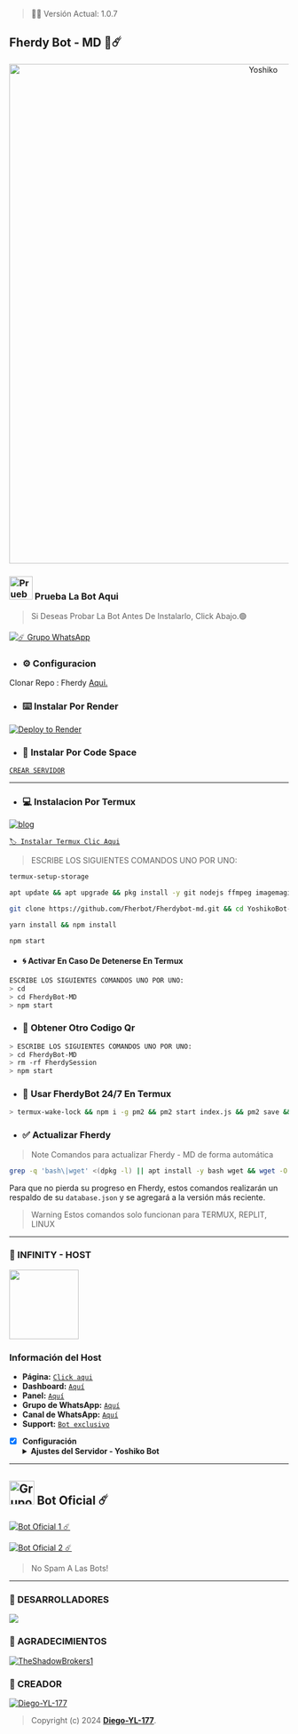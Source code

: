 > 🚀🌸 Versión Actual: 1.0.7

## Fherdy Bot - MD 🌸☄️

<p align="center">
<img src= "https://www.google.com/search?client=tablet-android-xiaomi-rvo2b&sca_esv=894c3b17d49c6a75&sca_upv=1&sxsrf=ADLYWIKpr4fK0DHD_v8clFY0bloRjY9PNQ:1717266634826&q=c.r.o+animado+cantante&uds=ADvngMiyGWcET6YvTBrPzhETMTlrUs4qUoDSW8Mu-6BgP63pa_aaQTZ227cgQQrxi2gulrF3_rW3SklEnh-O8G1Q8Z4ERIYgRiv7caWomhEx4GGLzeqsJBiDlY7bd58odnRZcwGYzGkp4GPsh_84lGbEazStABltdKEI5-RLTAAK5X11OXjY4gBD_llpPlLcdGoO4P7H_UF8mLMn7Z3WaHATszsm0_-7pBVmuNeaG1bM9_p2hZjJDVmvH0JK_xWBO61AaiwFQzup50aRsXkMAMiGu6Y_ea5mbTjarALhLUzd7vERb-zhfOem-SVuzN3pngBlGnQQVZaYq-nNuqMa_4m9shcVs8azCd-hYLa1izKI2N4ZuTMq8ipPmra_qnyBGLGUGnv7Cxz014HHRnvtzPfw_zt285tuPrkx2vMHSYqugkV_ciBJYAN8WQpzndXojFPUCV-BzqN4ccxt0zFA33XzlQ_Z0QJ29euPSS3Gkgdd4i5bCbg4ByQ-HNticc1KhLUHyr3If860&udm=2&sa=X&ved=2ahUKEwiDhIPehLuGAxW1r5UCHfNqARcQxKsJegQIGxAB&ictx=0&biw=852&bih=1892&dpr=1.27#imgrc=OBsgKRILSzBACM&imgdii=8sVuFF6g9Ro2aM&ip=1" alt="Yoshiko" width="900"/>
</p>

### <img src="https://i.pinimg.com/originals/19/80/6e/19806e91932e6054965fc83b85241270.gif" alt="Prueba La Bot Aqui" width="42" height="42"> Prueba La Bot Aqui

> Si Deseas Probar La Bot Antes De Instalarlo, Click Abajo.🟢

<a href="https://chat.whatsapp.com/Eaa9JFA53ps7WHMv2VHbO9"><img alt="☄️ Grupo WhatsApp" src="https://img.shields.io/badge/Grupo-Yoshiko-FF00FF?style=for-the-badge&logo=whatsapp&logoColor=white"/></a>


- ### ⚙️ Configuracion
 Clonar Repo : Fherdy [Aqui.](https://github.com/Diego-YL-177/YoshikoBot-MD/fork)


- ###  ⌨️ Instalar Por Render

[![Deploy to Render](https://render.com/images/deploy-to-render-button.svg)](https://dashboard.render.com/blueprint/new?repo=https%3A%2F%2Fgithub.com%2Diego-YL-177%YoshikoBot-MD) 

- ### 📱 Instalar Por Code Space

[`CREAR SERVIDOR`](https://github.com/codespaces/new?skip_quickstart=true&machine=basicLinux32gb&repo=738341999&ref=master&geo=UsEast)
***

- ### 💻 Instalacion Por Termux

[![blog](https://img.shields.io/badge/Instalacion-Yoshiko-FFFF00?style=for-the-badge&logo=youtube&logoColor=white)
](https://youtu.be/9-v4XwMTJYE?si=STdO2GwZR1GAmXfA)

[`🏷 Instalar Termux Clic Aqui`](https://www.mediafire.com/file/3hsvi3xkpq3a64o/termux_118.apk/file)

> ESCRIBE LOS SIGUIENTES COMANDOS UNO POR UNO:

```bash
termux-setup-storage
```
```bash
apt update && apt upgrade && pkg install -y git nodejs ffmpeg imagemagick yarn
```
```bash
git clone https://github.com/Fherbot/Fherdybot-md.git && cd YoshikoBot-MD
```
```bash
yarn install && npm install
```
```bash
npm start
```

- #### 🌀 Activar En Caso De Detenerse En Termux
```bash
ESCRIBE LOS SIGUIENTES COMANDOS UNO POR UNO:
> cd 
> cd FherdyBot-MD
> npm start
```

- ### 🌻 Obtener Otro Codigo Qr 
```bash
> ESCRIBE LOS SIGUIENTES COMANDOS UNO POR UNO:
> cd FherdyBot-MD
> rm -rf FherdySession
> npm start
```

- ### 🚀 Usar FherdyBot 24/7 En Termux 
```bash
> termux-wake-lock && npm i -g pm2 && pm2 start index.js && pm2 save && pm2 logs 
``` 
- ### ✅️ Actualizar Fherdy 
> Note Comandos para actualizar Fherdy - MD de forma automática
```bash
grep -q 'bash\|wget' <(dpkg -l) || apt install -y bash wget && wget -O - https://raw.githubusercontent.com/Diego-YL-177/YoshikoBot-MD/master/update.sh | bash
```
Para que no pierda su progreso en Fherdy, estos comandos realizarán un respaldo de su `database.json` y se agregará a la versión más reciente.

> Warning Estos comandos solo funcionan para TERMUX, REPLIT, LINUX

***


### 🚩 INFINITY - HOST
<a href="https://dashboard.infinitywa.xyz"><img src="https://qu.ax/TPhh.jpg" height="125px"></a>
### Información del Host

- **Página:** [`Click aqui`](https://dashboard.infinitywa.xyz)
- **Dashboard:** [`Aquí`](https://dashboard.infinitywa.xyz)
- **Panel:** [`Aquí`](https://live.panel-infinitywa.store)
- **Grupo de WhatsApp:** [`Aquí`](https://chat.whatsapp.com/GQ82mPnSYnm0XL2hLPk7FV)
- **Canal de WhatsApp:** [`Aquí`](https://whatsapp.com/channel/0029Va4QjH7DeON0ePwzjS1A)
- **Support:** [`Bot exclusivo`](https://wa.me/message/FETBF7YBO37CG1)

- [x] **Configuración** <details><summary>**Ajustes del Servidor - Yoshiko Bot**</summary><img src="https://telegra.ph/file/663a591855de5bd01b7ae.jpg"></details>

***

## <img src="https://static.wikia.nocookie.net/nyancat/images/d/d3/Nyan-cat.gif/revision/latest/scale-to-width-down/400?cb=20131231222500&path-prefix=es" alt="Grupo" width="45" height="43"> Bot Oficial ☄️

<a href="https://wa.me/50232432639?text=!menu"><img alt="Bot Oficial 1 ☄️" src="https://img.shields.io/badge/Bot - Oficial 1-00FFFF?style=for-the-badge&logo=whatsapp&logoColor=white"/></a>

<a href="https://wa.me/50250969900?text=!menu"><img alt="Bot Oficial 2 ☄️" src="https://img.shields.io/badge/Bot - Oficial 2-00FFFF?style=for-the-badge&logo=whatsapp&logoColor=white"/></a>


> No Spam A Las Bots!
---------

### 🌟 DESARROLLADORES
<a href="https://github.com/Diego-YL-177/YoshikoBot-MD/graphs/contributors">
<img src="https://contrib.rocks/image?repo=Diego-YL-177/YoshikoBot-MD" /> 
</a>

### 🌟 AGRADECIMIENTOS
[![TheShadowBrokers1](https://github.com/BrunoSobrino.png?size=60)](https://github.com/BrunoSobrino) 

### 🌟 CREADOR
[![Diego-YL-177](https://github.com/Diego-YL-177.png?size=100)](https://github.com/Diego-YL-177) 
> Copyright (c) 2024 **[Diego-YL-177](https://github.com/Diego-YL-177/YoshikoBot-MD/blob/master/LICENSE)**.
